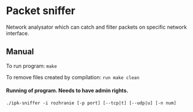 # Packet sniffer

Network analysator which can catch and filter packets on specific network interface.

## Manual
To run program:
`make`

To remove files created by compilation:
`run make clean`

#### Running of program. Needs to have admin rights.
`./ipk-sniffer -i rozhranie [-p port] [--tcp|t] [--udp|u] [-n num]`
